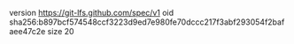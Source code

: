 version https://git-lfs.github.com/spec/v1
oid sha256:b897bcf574548ccf3223d9ed7e980fe70dccc217f3abf293054f2bafaee47c2e
size 20
